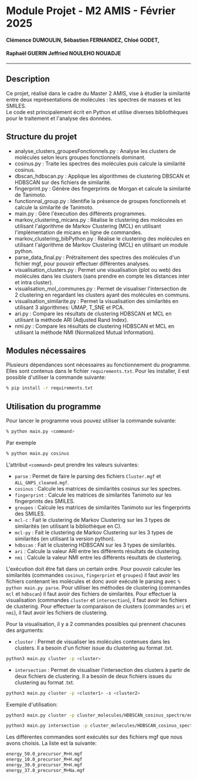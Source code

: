 # Module Projet - M2 AMIS - Février 2025 
#### Clémence DUMOULIN, Sébastien FERNANDEZ, Chloé GODET,
#### Raphaël GUERIN Jeffried NOULEHO NOUADJE
________________________

## Description

Ce projet, réalisé dans le cadre du Master 2 AMIS, vise à étudier la similarité entre deux représentations de molécules : les spectres de masses et les SMILES.  
Le code est principalement écrit en Python et utilise diverses bibliothèques pour le traitement et l'analyse des données.


## Structure du projet

* analyse_clusters_groupesFonctionnels.py : Analyse les clusters de molécules selon leurs groupes fonctionnels dominant.
* cosinus.py : Traite les spectres des molécules puis calcule la similarité cosinus.
* dbscan_hdbscan.py : Applique les algorithmes de clustering DBSCAN et HDBSCAN sur des fichiers de similarité.
* fingerprint.py : Génère des fingerprints de Morgan et calcule la similarité de Tanimoto.
* functionnal_group.py : Identifie la présence de groupes fonctionnels et calcule la similarité de Tanimoto.
* main.py : Gère l'éxecution des différents programmes.
* markov_clustering_micans.py : Réalise le clustering des molécules en utilisant l'algorithme de Markov Clustering (MCL) en utilisant l'implémentation de micans en ligne de commandes.
* markov_clustering_bibPython.py : Réalise le clustering des molécules en utilisant l'algorithme de Markov Clustering (MCL) en utilisant un module python.
* parse_data_final.py : Prétraitement des spectres des molécules d'un fichier mgf, pour pouvoir effectuer différentes analyses.
* visualisation_clusters.py : Permet une visualisation (plot ou web) des molécules dans les clusters (sans prendre en compte les distances inter et intra cluster).
* visualisation_mol_communes.py : Permet de visualiser l'intersection de 2 clustering en regardant les clusters ayant des molécules en communs.
* visualisation_similarite.py : Permet la visualisation des similarités en utilisant 3 algorithmes: UMAP, T_SNE et PCA.
* ari.py : Compare les résultats de clustering HDBSCAN et MCL en utilisant la méthode ARI (Adjusted Rand Index).
* nmi.py : Compare les résultats de clustering HDBSCAN et MCL en utilisant la méthode NMI (Normalized Mutual Information).


## Modules nécessaires

Plusieurs dépendances sont nécessaires au fonctionnement du programme. Elles sont contenus dans le fichier `requirements.txt`.
Pour les installer, il est possible d'utiliser la commande suivante:
```bash
% pip install -r requirements.txt
```

## Utilisation du programme

Pour lancer le programme vous pouvez utiliser la commande suivante:
```bash
% python main.py <command>
```

Par exemple
```bash
% python main.py cosinus
```

L'attribut `<command>` peut prendre les valeurs suivantes:
* `parse` : Permet de faire le parsing des fichiers `Cluster.mgf` et `ALL_GNPS_cleaned.mgf`.
* `cosinus` : Calcule les matrices de similarités cosinus sur les spectres.
* `fingerprint` : Calcule les matrices de similarités Tanimoto sur les fingerprints des SMILES.
* `groupes` : Calcule les matrices de similarités Tanimoto sur les fingerprints des SMILES.
* `mcl-c`  : Fait le clustering de Markov Clustering sur les 3 types de similarités (en utilisant la bibliothèque en C).
* `mcl-py` : Fait le clustering de Markov Clustering sur les 3 types de similarités (en utilisant la version python).
* `hdbscan` : Fait le clustering HDBSCAN sur les 3 types de similarités.
* `ari` : Calcule la valeur ARI entre les différents résultats de clustering.
* `nmi` : Calcule la valeur NMI entre les différents résultats de clustering.


L'exécution doit être fait dans un certain ordre.
Pour pouvoir calculer les similarités (commandes `cosinus`, `fingerprint` et `groupes`) il faut avoir les fichiers contenant les molécules et donc avoir exécuté le parsing avec `% python main.py parse`.
Pour utiliser les méthodes de clustering (commandes `mcl` et `hdbscan`) il faut avoir des fichiers de similarités.
Pour effectuer la visualisation (commandes `cluster` et `intersection`), il faut avoir les fichiers de clustering.
Pour effectuer la comparaison de clusters (commandes `ari` et `nmi`), il faut avoir les fichiers de clustering.


Pour la visualisation, il y a 2 commandes possibles qui prennent chacunes des arguments:
* `cluster` : Permet de visualiser les molécules contenues dans les clusters. Il a besoin d'un fichier issue du clustering au format .txt.
```bash
python3 main.py cluster -p <cluster>
```
* `intersection` : Permet de visualiser l'intersection des clusters à partir de deux fichiers de clustering. Il a besoin de deux fichiers issues du clustering au format .txt.
```bash
python3 main.py cluster -p <cluster1> -s <cluster2>
```

Exemple d'utilisation:
```bash
python3 main.py cluster -p cluster_molecules/HDBSCAN_cosinus_spectre/energy_37.0_precursor_M+Na.txt

python3 main.py intersection -p cluster_molecules/HDBSCAN_cosinus_spectre/energy_37.0_precursor_M+Na.txt -s cluster_molecules/HDBSCAN_fingerprints_smiles/energy_37.0_precursor_M+Na.txt
```


Les différentes commandes sont exécutés sur des fichiers mgf que nous avons choisis. La liste est la suivante:
```bash
energy_50.0_precursor_M+H.mgf
energy_10.0_precursor_M+H.mgf
energy_30.0_precursor_M+H.mgf
energy_37.0_precursor_M+Na.mgf
```
